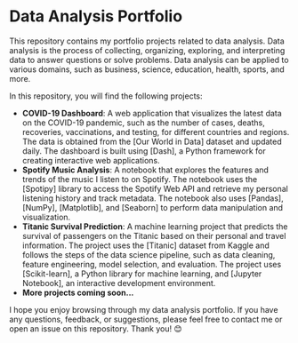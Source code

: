# Data Analysis Portfolio

This repository contains my portfolio projects related to data analysis. Data analysis is the process of collecting, organizing, exploring, and interpreting data to answer questions or solve problems. Data analysis can be applied to various domains, such as business, science, education, health, sports, and more.

In this repository, you will find the following projects:

- **COVID-19 Dashboard**: A web application that visualizes the latest data on the COVID-19 pandemic, such as the number of cases, deaths, recoveries, vaccinations, and testing, for different countries and regions. The data is obtained from the [Our World in Data] dataset and updated daily. The dashboard is built using [Dash], a Python framework for creating interactive web applications.
- **Spotify Music Analysis**: A notebook that explores the features and trends of the music I listen to on Spotify. The notebook uses the [Spotipy] library to access the Spotify Web API and retrieve my personal listening history and track metadata. The notebook also uses [Pandas], [NumPy], [Matplotlib], and [Seaborn] to perform data manipulation and visualization.
- **Titanic Survival Prediction**: A machine learning project that predicts the survival of passengers on the Titanic based on their personal and travel information. The project uses the [Titanic] dataset from Kaggle and follows the steps of the data science pipeline, such as data cleaning, feature engineering, model selection, and evaluation. The project uses [Scikit-learn], a Python library for machine learning, and [Jupyter Notebook], an interactive development environment.
- **More projects coming soon...**

I hope you enjoy browsing through my data analysis portfolio. If you have any questions, feedback, or suggestions, please feel free to contact me or open an issue on this repository. Thank you! 😊
